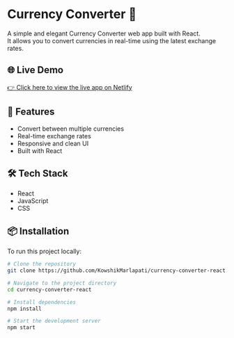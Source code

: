 # Currency Converter 💱

A simple and elegant Currency Converter web app built with React.  
It allows you to convert currencies in real-time using the latest exchange rates.

## 🌐 Live Demo

[👉 Click here to view the live app on Netlify](https://currency-converterreact.netlify.app/)

## 🚀 Features

- Convert between multiple currencies
- Real-time exchange rates
- Responsive and clean UI
- Built with React

## 🛠 Tech Stack

- React
- JavaScript
- CSS

## 📦 Installation

To run this project locally:

```bash
# Clone the repository
git clone https://github.com/KowshikMarlapati/currency-converter-react.git

# Navigate to the project directory
cd currency-converter-react

# Install dependencies
npm install

# Start the development server
npm start
